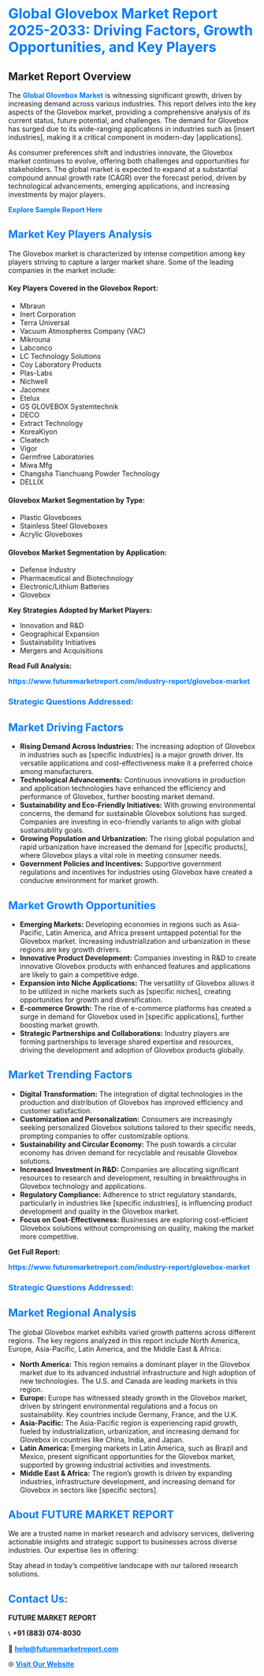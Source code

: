 <h1 style="color: #007BFF;">Global Glovebox Market Report 2025-2033: Driving Factors, Growth Opportunities, and Key Players</h1>

<section id="overview">
<h2>Market Report Overview</h2>
<p>The <a href="https://www.futuremarketreport.com/industry-report/glovebox-market" style="color: #007BFF; text-decoration: none;"><strong>Global Glovebox Market</strong></a> is witnessing significant growth, driven by increasing demand across various industries. This report delves into the key aspects of the Glovebox market, providing a comprehensive analysis of its current status, future potential, and challenges. The demand for Glovebox has surged due to its wide-ranging applications in industries such as [insert industries], making it a critical component in modern-day [applications].</p>
<p>As consumer preferences shift and industries innovate, the Glovebox market continues to evolve, offering both challenges and opportunities for stakeholders. The global market is expected to expand at a substantial compound annual growth rate (CAGR) over the forecast period, driven by technological advancements, emerging applications, and increasing investments by major players.</p>
</section>

<section id="overview">
<p><a href="https://www.futuremarketreport.com/request-sample/reportId=119912" style="color: #007BFF; text-decoration: none;"><strong>Explore Sample Report Here</strong></a></p>
</section>

<section id="key-players">
<h2 style="color: #007BFF;">Market Key Players Analysis</h2>
<p>The Glovebox market is characterized by intense competition among key players striving to capture a larger market share. Some of the leading companies in the market include:</p>
<h4>Key Players Covered in the Glovebox Report:</h4>
<ul><li>Mbraun</li><li>Inert Corporation</li><li>Terra Universal</li><li>Vacuum Atmospheres Company (VAC)</li><li>Mikrouna</li><li>Labconco</li><li>LC Technology Solutions</li><li>Coy Laboratory Products</li><li>Plas-Labs</li><li>Nichwell</li><li>Jacomex</li><li>Etelux</li><li>GS GLOVEBOX Systemtechnik</li><li>DECO</li><li>Extract Technology</li><li>KoreaKiyon</li><li>Cleatech</li><li>Vigor</li><li>Germfree Laboratories</li><li>Miwa Mfg</li><li>Changsha Tianchuang Powder Technology</li><li>DELLIX</li></ul>
<h4>Glovebox Market Segmentation by Type:</h4>
<ul><li>Plastic Gloveboxes</li><li>Stainless Steel Gloveboxes</li><li>Acrylic Gloveboxes</li></ul>

<h4>Glovebox Market Segmentation by Application:</h4>
<ul><li>Defense Industry</li><li>Pharmaceutical and Biotechnology</li><li>Electronic/Lithium Batteries</li><li>Glovebox</li></ul>
<p><strong>Key Strategies Adopted by Market Players:</strong></p>
<ul>
<li>Innovation and R&D</li>
<li>Geographical Expansion</li>
<li>Sustainability Initiatives</li>
<li>Mergers and Acquisitions</li>
</ul>
</section>

<section>
<p><strong>Read Full Analysis: </strong></p><a href="https://www.futuremarketreport.com/industry-report/glovebox-market" style="color: #007BFF; text-decoration: none;"><strong>https://www.futuremarketreport.com/industry-report/glovebox-market</strong></a>
<h3 style="color: #007BFF;">Strategic Questions Addressed:</h3>
</section>

<section id="driving-factors">
<h2 style="color: #007BFF;">Market Driving Factors</h2>
<ul>
<li><strong>Rising Demand Across Industries:</strong> The increasing adoption of Glovebox in industries such as [specific industries] is a major growth driver. Its versatile applications and cost-effectiveness make it a preferred choice among manufacturers.</li>
<li><strong>Technological Advancements:</strong> Continuous innovations in production and application technologies have enhanced the efficiency and performance of Glovebox, further boosting market demand.</li>
<li><strong>Sustainability and Eco-Friendly Initiatives:</strong> With growing environmental concerns, the demand for sustainable Glovebox solutions has surged. Companies are investing in eco-friendly variants to align with global sustainability goals.</li>
<li><strong>Growing Population and Urbanization:</strong> The rising global population and rapid urbanization have increased the demand for [specific products], where Glovebox plays a vital role in meeting consumer needs.</li>
<li><strong>Government Policies and Incentives:</strong> Supportive government regulations and incentives for industries using Glovebox have created a conducive environment for market growth.</li>
</ul>
</section>

<section id="growth-opportunities">
<h2 style="color: #007BFF;">Market Growth Opportunities</h2>
<ul>
<li><strong>Emerging Markets:</strong> Developing economies in regions such as Asia-Pacific, Latin America, and Africa present untapped potential for the Glovebox market. Increasing industrialization and urbanization in these regions are key growth drivers.</li>
<li><strong>Innovative Product Development:</strong> Companies investing in R&D to create innovative Glovebox products with enhanced features and applications are likely to gain a competitive edge.</li>
<li><strong>Expansion into Niche Applications:</strong> The versatility of Glovebox allows it to be utilized in niche markets such as [specific niches], creating opportunities for growth and diversification.</li>
<li><strong>E-commerce Growth:</strong> The rise of e-commerce platforms has created a surge in demand for Glovebox used in [specific applications], further boosting market growth.</li>
<li><strong>Strategic Partnerships and Collaborations:</strong> Industry players are forming partnerships to leverage shared expertise and resources, driving the development and adoption of Glovebox products globally.</li>
</ul>
</section>

<section id="trending-factors">
<h2 style="color: #007BFF;">Market Trending Factors</h2>
<ul>
<li><strong>Digital Transformation:</strong> The integration of digital technologies in the production and distribution of Glovebox has improved efficiency and customer satisfaction.</li>
<li><strong>Customization and Personalization:</strong> Consumers are increasingly seeking personalized Glovebox solutions tailored to their specific needs, prompting companies to offer customizable options.</li>
<li><strong>Sustainability and Circular Economy:</strong> The push towards a circular economy has driven demand for recyclable and reusable Glovebox solutions.</li>
<li><strong>Increased Investment in R&D:</strong> Companies are allocating significant resources to research and development, resulting in breakthroughs in Glovebox technology and applications.</li>
<li><strong>Regulatory Compliance:</strong> Adherence to strict regulatory standards, particularly in industries like [specific industries], is influencing product development and quality in the Glovebox market.</li>
<li><strong>Focus on Cost-Effectiveness:</strong> Businesses are exploring cost-efficient Glovebox solutions without compromising on quality, making the market more competitive.</li>
</ul>
</section>

<section>
<p><strong>Get Full Report: </strong></p><a href="https://www.futuremarketreport.com/industry-report/glovebox-market" style="color: #007BFF; text-decoration: none;"><strong>https://www.futuremarketreport.com/industry-report/glovebox-market</strong></a>
<h3 style="color: #007BFF;">Strategic Questions Addressed:</h3>
</section>


<section id="regional-analysis">
<h2 style="color: #007BFF;">Market Regional Analysis</h2>
<p>The global Glovebox market exhibits varied growth patterns across different regions. The key regions analyzed in this report include North America, Europe, Asia-Pacific, Latin America, and the Middle East & Africa:</p>
<ul>
<li><strong>North America:</strong> This region remains a dominant player in the Glovebox market due to its advanced industrial infrastructure and high adoption of new technologies. The U.S. and Canada are leading markets in this region.</li>
<li><strong>Europe:</strong> Europe has witnessed steady growth in the Glovebox market, driven by stringent environmental regulations and a focus on sustainability. Key countries include Germany, France, and the U.K.</li>
<li><strong>Asia-Pacific:</strong> The Asia-Pacific region is experiencing rapid growth, fueled by industrialization, urbanization, and increasing demand for Glovebox in countries like China, India, and Japan.</li>
<li><strong>Latin America:</strong> Emerging markets in Latin America, such as Brazil and Mexico, present significant opportunities for the Glovebox market, supported by growing industrial activities and investments.</li>
<li><strong>Middle East & Africa:</strong> The region’s growth is driven by expanding industries, infrastructure development, and increasing demand for Glovebox in sectors like [specific sectors].</li>
</ul>
</section>

<footer>
<h2 style="color: #007BFF;">About FUTURE MARKET REPORT</h2>
<p>We are a trusted name in market research and advisory services, delivering actionable insights and strategic support to businesses across diverse industries. Our expertise lies in offering:</p>

<p>Stay ahead in today’s competitive landscape with our tailored research solutions.</p>

<h2 style="color: #007BFF;">Contact Us:</h2>
<p><strong>FUTURE MARKET REPORT</strong></p>
<p>📞 <strong>+91 (883) 074-8030</strong></p>
<p>📧 <strong><a href="mailto:help@futuremarketreport.com" style="color: #007BFF;">help@futuremarketreport.com</a></strong></p>
<p>🌐 <strong><a href="https://www.futuremarketreport.com/" style="color: #007BFF;">Visit Our Website</a></strong></p>
</footer>